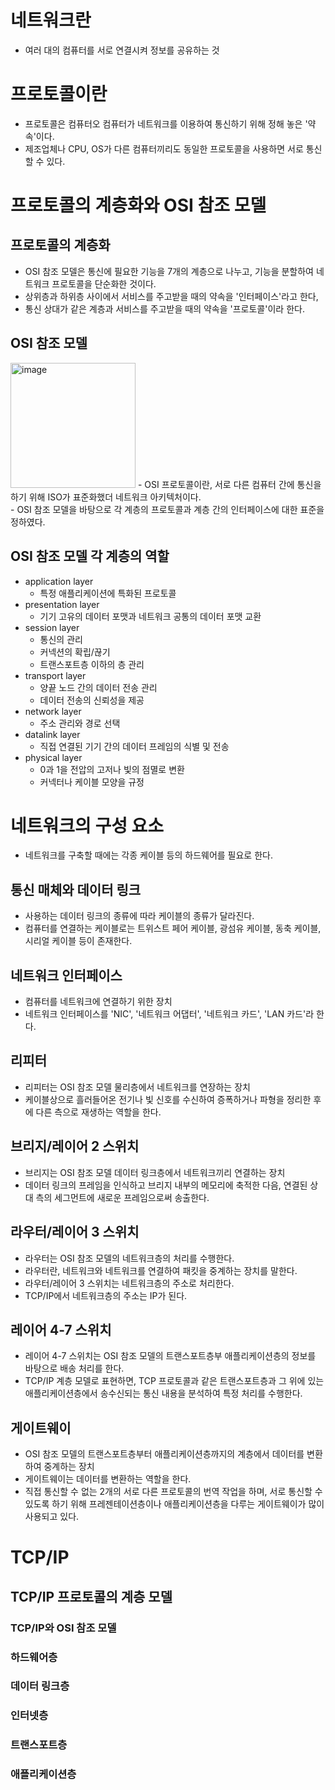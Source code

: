 
# 네트워크란
- 여러 대의 컴퓨터를 서로 연결시켜 정보를 공유하는 것
# 프로토콜이란
- 프로토콜은 컴퓨터오 컴퓨터가 네트워크를 이용하여 통신하기 위해 정해 놓은 '약속'이다.
- 제조업체나 CPU, OS가 다른 컴퓨터끼리도 동일한 프로토콜을 사용하면 서로 통신할 수 있다.


# 프로토콜의 계층화와 OSI 참조 모델
## 프로토콜의 계층화
- OSI 참조 모델은 통신에 필요한 기능을 7개의 계층으로 나누고, 기능을 분할하여 네트워크 프로토콜을 단순화한 것이다.
- 상위층과 하위층 사이에서 서비스를 주고받을 때의 약속을 '인터페이스'라고 한다,
- 통신 상대가 같은 계층과 서비스를 주고받을 때의 약속을 '프로토콜'이라 한다.
## OSI 참조 모델
<img width="200" alt="image" src="https://user-images.githubusercontent.com/110087065/211158793-087b293a-5ac3-4730-a532-75db84dde443.png">
- OSI 프로토콜이란, 서로 다른 컴퓨터 간에 통신을 하기 위해 ISO가 표준화했더 네트워크 아키텍처이다.<br/>
- OSI 참조 모델을 바탕으로 각 계층의 프로토콜과 계층 간의 인터페이스에 대한 표준을 정하였다.

## OSI 참조 모델 각 계층의 역할
- application layer
  - 특정 애플리케이션에 특화된 프로토콜
- presentation layer
  - 기기 고유의 데이터 포맷과 네트워크 공통의 데이터 포맷 교환
- session layer
  - 통신의 관리
  - 커넥션의 확립/끊기
  - 트랜스포트층 이하의 층 관리
- transport layer
  - 양끝 노드 간의 데이터 전송 관리
  - 데이터 전송의 신뢰성을 제공
- network layer
  - 주소 관리와 경로 선택
- datalink layer
  - 직접 연결된 기기 간의 데이터 프레임의 식별 및 전송
- physical layer
  - 0과 1을 전압의 고저나 빛의 점멸로 변환
  - 커넥터나 케이블 모양을 규정


# 네트워크의 구성 요소
- 네트워크를 구축할 때에는 각종 케이블 등의 하드웨어를 필요로 한다.
## 통신 매체와 데이터 링크
- 사용하는 데이터 링크의 종류에 따라 케이블의 종류가 달라진다.
- 컴퓨터를 연결하는 케이블로는 트위스트 페어 케이블, 광섬유 케이블, 동축 케이블, 시리얼 케이블 등이 존재한다.
## 네트워크 인터페이스
- 컴퓨터를 네트워크에 연결하기 위한 장치
- 네트워크 인터페이스를 'NIC', '네트워크 어댑터', '네트워크 카드', 'LAN 카드'라 한다.
## 리피터
- 리피터는 OSI 참조 모델 물리층에서 네트워크를 연장하는 장치
- 케이블상으로 흘러들어온 전기나 빛 신호를 수신하여 증폭하거나 파형을 정리한 후에 다른 측으로 재생하는 역할을 한다.
## 브리지/레이어 2 스위치
- 브리지는 OSI 참조 모델 데이터 링크층에서 네트워크끼리 연결하는 장치
- 데이터 링크의 프레임을 인식하고 브리지 내부의 메모리에 축적한 다음, 연결된 상대 측의 세그먼트에 새로운 프레임으로써 송출한다.
## 라우터/레이어 3 스위치
- 라우터는 OSI 참조 모델의 네트워크층의 처리를 수행한다.
- 라우터란, 네트워크와 네트워크를 연결하여 패킷을 중계하는 장치를 말한다.
- 라우터/레이어 3 스위치는 네트워크층의 주소로 처리한다. 
- TCP/IP에서 네트워크층의 주소는 IP가 된다.
## 레이어 4-7 스위치
- 레이어 4-7 스위치는 OSI 참조 모델의 트랜스포트층부 애플리케이션층의 정보를 바탕으로 배송 처리를 한다.
- TCP/IP 계층 모델로 표현하면, TCP 프로토콜과 같은 트랜스포트층과 그 위에 있는 애플리케이션층에서 송수신되는 통신 내용을 분석하여 특정 처리를 수행한다.
## 게이트웨이
- OSI 참조 모델의 트랜스포트층부터 애플리케이션층까지의 계층에서 데이터를 변환하여 중계하는 장치
- 게이트웨이는 데이터를 변환하는 역할을 한다.
- 직접 통신할 수 없는 2개의 서로 다른 프로토콜의 번역 작업을 하며, 서로 통신할 수 있도록 하기 위해 프레젠테이션층이나 애플리케이션층을 다루는 게이트웨이가 많이 사용되고 있다.


# TCP/IP
## TCP/IP 프로토콜의 계층 모델
### TCP/IP와 OSI 참조 모델
### 하드웨어층
### 데이터 링크층
### 인터넷층
### 트랜스포트층
### 애플리케이션층


